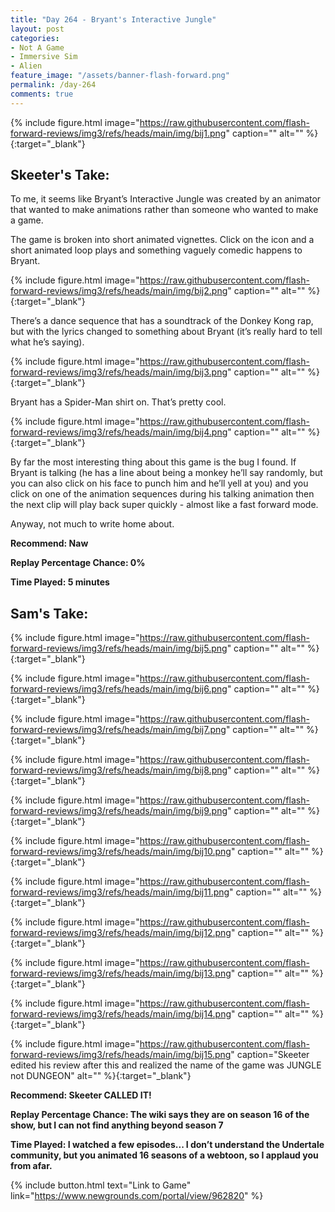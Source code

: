 ```yaml
---
title: "Day 264 - Bryant's Interactive Jungle"
layout: post
categories:
- Not A Game
- Immersive Sim
- Alien
feature_image: "/assets/banner-flash-forward.png"
permalink: /day-264
comments: true
---
```


{% include figure.html image="https://raw.githubusercontent.com/flash-forward-reviews/img3/refs/heads/main/img/bij1.png" caption="" alt="" %}{:target="_blank"}
 
## Skeeter's Take:

To me, it seems like Bryant’s Interactive Jungle was created by an animator that wanted to make animations rather than someone who wanted to make a game. 

The game is broken into short animated vignettes. Click on the icon and a short animated loop plays and something vaguely comedic happens to Bryant. 

{% include figure.html image="https://raw.githubusercontent.com/flash-forward-reviews/img3/refs/heads/main/img/bij2.png" caption="" alt="" %}{:target="_blank"}

There’s a dance sequence that has a soundtrack of the Donkey Kong rap, but with the lyrics changed to something about Bryant (it’s really hard to tell what he’s saying).

{% include figure.html image="https://raw.githubusercontent.com/flash-forward-reviews/img3/refs/heads/main/img/bij3.png" caption="" alt="" %}{:target="_blank"}

Bryant has a Spider-Man shirt on. That’s pretty cool. 

{% include figure.html image="https://raw.githubusercontent.com/flash-forward-reviews/img3/refs/heads/main/img/bij4.png" caption="" alt="" %}{:target="_blank"}

By far the most interesting thing about this game is the bug I found. If Bryant is talking (he has a line about being a monkey he’ll say randomly, but you can also click on his face to punch him and he’ll yell at you) and you click on one of the animation sequences during his talking animation then the next clip will play back super quickly - almost like a fast forward mode. 

Anyway, not much to write home about. 

**Recommend: Naw**

**Replay Percentage Chance: 0%**

**Time Played: 5 minutes**

## Sam's Take:

{% include figure.html image="https://raw.githubusercontent.com/flash-forward-reviews/img3/refs/heads/main/img/bij5.png" caption="" alt="" %}{:target="_blank"}

{% include figure.html image="https://raw.githubusercontent.com/flash-forward-reviews/img3/refs/heads/main/img/bij6.png" caption="" alt="" %}{:target="_blank"}

{% include figure.html image="https://raw.githubusercontent.com/flash-forward-reviews/img3/refs/heads/main/img/bij7.png" caption="" alt="" %}{:target="_blank"}

{% include figure.html image="https://raw.githubusercontent.com/flash-forward-reviews/img3/refs/heads/main/img/bij8.png" caption="" alt="" %}{:target="_blank"}

{% include figure.html image="https://raw.githubusercontent.com/flash-forward-reviews/img3/refs/heads/main/img/bij9.png" caption="" alt="" %}{:target="_blank"}

{% include figure.html image="https://raw.githubusercontent.com/flash-forward-reviews/img3/refs/heads/main/img/bij10.png" caption="" alt="" %}{:target="_blank"}

{% include figure.html image="https://raw.githubusercontent.com/flash-forward-reviews/img3/refs/heads/main/img/bij11.png" caption="" alt="" %}{:target="_blank"}

{% include figure.html image="https://raw.githubusercontent.com/flash-forward-reviews/img3/refs/heads/main/img/bij12.png" caption="" alt="" %}{:target="_blank"}

{% include figure.html image="https://raw.githubusercontent.com/flash-forward-reviews/img3/refs/heads/main/img/bij13.png" caption="" alt="" %}{:target="_blank"}

{% include figure.html image="https://raw.githubusercontent.com/flash-forward-reviews/img3/refs/heads/main/img/bij14.png" caption="" alt="" %}{:target="_blank"}

{% include figure.html image="https://raw.githubusercontent.com/flash-forward-reviews/img3/refs/heads/main/img/bij15.png" caption="Skeeter edited his review after this and realized the name of the game was JUNGLE not DUNGEON" alt="" %}{:target="_blank"}

**Recommend: Skeeter CALLED IT!**

**Replay Percentage Chance: The wiki says they are on season 16 of the show, but I can not find anything beyond season 7**

**Time Played: I watched a few episodes... I don’t understand the Undertale community, but you animated 16 seasons of a webtoon, so I applaud you from afar.** 

{% include button.html text="Link to Game" link="https://www.newgrounds.com/portal/view/962820" %}